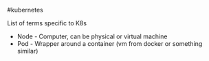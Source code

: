 #kubernetes 

List of terms specific to K8s

* Node - Computer, can be physical or virtual machine
* Pod - Wrapper around a container (vm from docker or something similar)